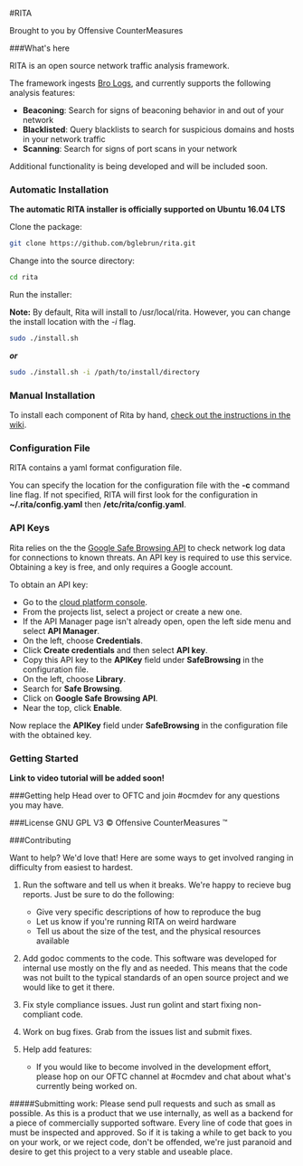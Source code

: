 #RITA

Brought to you by Offensive CounterMeasures

###What's here

RITA is an open source network traffic analysis framework.

The framework ingests [Bro Logs](https://www.bro.org/), and currently supports the following analysis features:
 - **Beaconing**: Search for signs of beaconing behavior in and out of your network
 - **Blacklisted**: Query blacklists to search for suspicious domains and hosts in your network traffic
 - **Scanning**: Search for signs of port scans in your network

Additional functionality is being developed and will be included soon.


### Automatic Installation
**The automatic RITA installer is officially supported on Ubuntu 16.04 LTS**

Clone the package:
```bash
git clone https://github.com/bglebrun/rita.git
```

Change into the source directory:
```bash
cd rita
```
Run the installer:

**Note:** 
By default, Rita will install to /usr/local/rita.
However, you can change the install location with the *-i* flag.
```bash
sudo ./install.sh
```

***or***

```bash
sudo ./install.sh -i /path/to/install/directory
```

### Manual Installation
To install each component of Rita by hand, [check out the instructions in the wiki](https://github.com/bglebrun/rita/wiki/Installation).

### Configuration File
RITA contains a yaml format configuration file.

You can specify the location for the configuration file with the **-c** command line flag. If not specified, RITA will first look for the configuration in **~/.rita/config.yaml** then **/etc/rita/config.yaml**.


### API Keys
Rita relies on the the [Google Safe Browsing API](https://developers.google.com/safe-browsing/) to check network log data for connections to known threats. An API key is required to use this service. Obtaining a key is free, and only requires a Google account.

To obtain an API key:
  * Go to the [cloud platform console](https://console.cloud.google.com/).
  * From the projects list, select a project or create a new one.
  * If the API Manager page isn't already open, open the left side menu and select **API Manager**.
  * On the left, choose **Credentials**.
  * Click **Create credentials** and then select **API key**.
  * Copy this API key to the **APIKey** field under **SafeBrowsing** in the configuration file.
  * On the left, choose **Library**.
  * Search for **Safe Browsing**.
  * Click on **Google Safe Browsing API**.
  * Near the top, click **Enable**.

Now replace the **APIKey** field under **SafeBrowsing** in the configuration file with the obtained key.

### Getting Started
**Link to video tutorial will be added soon!**

###Getting help
Head over to OFTC and join #ocmdev for any questions you may have. 

###License
GNU GPL V3
&copy; Offensive CounterMeasures &trade;

###Contributing

Want to help? We'd love that! Here are some ways to get involved ranging in
difficulty from easiest to hardest.

1. Run the software and tell us when it breaks. We're happy to recieve bug
reports. Just be sure to do the following:
  	* Give very specific descriptions of how to reproduce the bug
  	* Let us know if you're running RITA on weird hardware
  	* Tell us about the size of the test, and the physical resources available

1. Add godoc comments to the code. This software was developed for internal use
mostly on the fly and as needed. This means that the code was not built to the
typical standards of an open source project and we would like to get it there.

1. Fix style compliance issues. Just run golint and start fixing non-compliant
code.

1. Work on bug fixes. Grab from the issues list and submit fixes.

1. Help add features:
  	* If you would like to become involved in the development effort, please hop on our
OFTC channel at #ocmdev and chat about what's currently being worked on.

#####Submitting work:
Please send pull requests and such as small as possible. As this is a product that
we use internally, as well as a backend for a piece of commercially supported
software. Every line of code that goes in must be inspected and approved. So if it
is taking a while to get back to you on your work, or we reject code, don't be
offended, we're just paranoid and desire to get this project to a very stable and
useable place.
